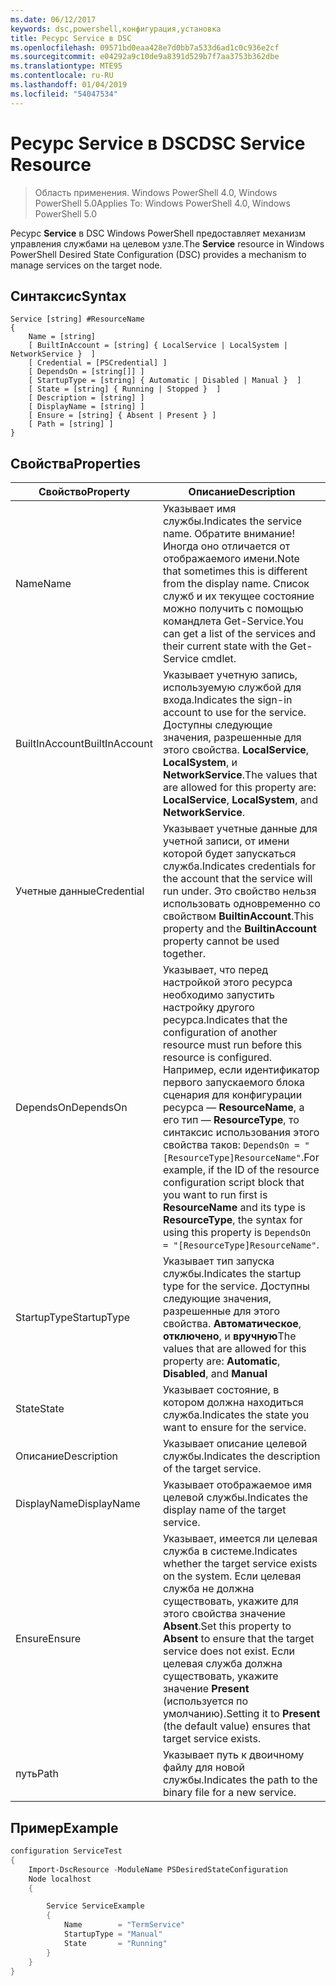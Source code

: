 ```yaml
---
ms.date: 06/12/2017
keywords: dsc,powershell,конфигурация,установка
title: Ресурс Service в DSC
ms.openlocfilehash: 09571bd0eaa428e7d0bb7a533d6ad1c0c936e2cf
ms.sourcegitcommit: e04292a9c10de9a8391d529b7f7aa3753b362dbe
ms.translationtype: MTE95
ms.contentlocale: ru-RU
ms.lasthandoff: 01/04/2019
ms.locfileid: "54047534"
---
```

# <a name="dsc-service-resource"></a><span data-ttu-id="64de1-103">Ресурс Service в DSC</span><span class="sxs-lookup"><span data-stu-id="64de1-103">DSC Service Resource</span></span>

> <span data-ttu-id="64de1-104">Область применения. Windows PowerShell 4.0, Windows PowerShell 5.0</span><span class="sxs-lookup"><span data-stu-id="64de1-104">Applies To: Windows PowerShell 4.0, Windows PowerShell 5.0</span></span>


<span data-ttu-id="64de1-105">Ресурс **Service** в DSC Windows PowerShell предоставляет механизм управления службами на целевом узле.</span><span class="sxs-lookup"><span data-stu-id="64de1-105">The **Service** resource in Windows PowerShell Desired State Configuration (DSC) provides a mechanism to manage services on the target node.</span></span>

## <a name="syntax"></a><span data-ttu-id="64de1-106">Синтаксис</span><span class="sxs-lookup"><span data-stu-id="64de1-106">Syntax</span></span>

```
Service [string] #ResourceName
{
    Name = [string]
    [ BuiltInAccount = [string] { LocalService | LocalSystem | NetworkService }  ]
    [ Credential = [PSCredential] ]
    [ DependsOn = [string[]] ]
    [ StartupType = [string] { Automatic | Disabled | Manual }  ]
    [ State = [string] { Running | Stopped }  ]
    [ Description = [string] ]
    [ DisplayName = [string] ]
    [ Ensure = [string] { Absent | Present } ]
    [ Path = [string] ]
}
```

## <a name="properties"></a><span data-ttu-id="64de1-107">Свойства</span><span class="sxs-lookup"><span data-stu-id="64de1-107">Properties</span></span>

|  <span data-ttu-id="64de1-108">Свойство</span><span class="sxs-lookup"><span data-stu-id="64de1-108">Property</span></span>  |  <span data-ttu-id="64de1-109">Описание</span><span class="sxs-lookup"><span data-stu-id="64de1-109">Description</span></span>   |
|---|---|
| <span data-ttu-id="64de1-110">Name</span><span class="sxs-lookup"><span data-stu-id="64de1-110">Name</span></span>| <span data-ttu-id="64de1-111">Указывает имя службы.</span><span class="sxs-lookup"><span data-stu-id="64de1-111">Indicates the service name.</span></span> <span data-ttu-id="64de1-112">Обратите внимание! Иногда оно отличается от отображаемого имени.</span><span class="sxs-lookup"><span data-stu-id="64de1-112">Note that sometimes this is different from the display name.</span></span> <span data-ttu-id="64de1-113">Список служб и их текущее состояние можно получить с помощью командлета Get-Service.</span><span class="sxs-lookup"><span data-stu-id="64de1-113">You can get a list of the services and their current state with the Get-Service cmdlet.</span></span>|
| <span data-ttu-id="64de1-114">BuiltInAccount</span><span class="sxs-lookup"><span data-stu-id="64de1-114">BuiltInAccount</span></span>| <span data-ttu-id="64de1-115">Указывает учетную запись, используемую службой для входа.</span><span class="sxs-lookup"><span data-stu-id="64de1-115">Indicates the sign-in account to use for the service.</span></span> <span data-ttu-id="64de1-116">Доступны следующие значения, разрешенные для этого свойства. **LocalService**, **LocalSystem**, и **NetworkService**.</span><span class="sxs-lookup"><span data-stu-id="64de1-116">The values that are allowed for this property are: **LocalService**, **LocalSystem**, and **NetworkService**.</span></span>|
| <span data-ttu-id="64de1-117">Учетные данные</span><span class="sxs-lookup"><span data-stu-id="64de1-117">Credential</span></span>| <span data-ttu-id="64de1-118">Указывает учетные данные для учетной записи, от имени которой будет запускаться служба.</span><span class="sxs-lookup"><span data-stu-id="64de1-118">Indicates credentials for the account that the service will run under.</span></span> <span data-ttu-id="64de1-119">Это свойство нельзя использовать одновременно со свойством __BuiltinAccount__.</span><span class="sxs-lookup"><span data-stu-id="64de1-119">This property and the __BuiltinAccount__ property cannot be used together.</span></span>|
| <span data-ttu-id="64de1-120">DependsOn</span><span class="sxs-lookup"><span data-stu-id="64de1-120">DependsOn</span></span>| <span data-ttu-id="64de1-121">Указывает, что перед настройкой этого ресурса необходимо запустить настройку другого ресурса.</span><span class="sxs-lookup"><span data-stu-id="64de1-121">Indicates that the configuration of another resource must run before this resource is configured.</span></span> <span data-ttu-id="64de1-122">Например, если идентификатор первого запускаемого блока сценария для конфигурации ресурса — __ResourceName__, а его тип — __ResourceType__, то синтаксис использования этого свойства таков: `DependsOn = "[ResourceType]ResourceName"`.</span><span class="sxs-lookup"><span data-stu-id="64de1-122">For example, if the ID of the resource configuration script block that you want to run first is __ResourceName__ and its type is __ResourceType__, the syntax for using this property is `DependsOn = "[ResourceType]ResourceName"`.</span></span>|
| <span data-ttu-id="64de1-123">StartupType</span><span class="sxs-lookup"><span data-stu-id="64de1-123">StartupType</span></span>| <span data-ttu-id="64de1-124">Указывает тип запуска службы.</span><span class="sxs-lookup"><span data-stu-id="64de1-124">Indicates the startup type for the service.</span></span> <span data-ttu-id="64de1-125">Доступны следующие значения, разрешенные для этого свойства. **Автоматическое**, **отключено**, и **вручную**</span><span class="sxs-lookup"><span data-stu-id="64de1-125">The values that are allowed for this property are: **Automatic**, **Disabled**, and **Manual**</span></span>|
| <span data-ttu-id="64de1-126">State</span><span class="sxs-lookup"><span data-stu-id="64de1-126">State</span></span>| <span data-ttu-id="64de1-127">Указывает состояние, в котором должна находиться служба.</span><span class="sxs-lookup"><span data-stu-id="64de1-127">Indicates the state you want to ensure for the service.</span></span>|
| <span data-ttu-id="64de1-128">Описание</span><span class="sxs-lookup"><span data-stu-id="64de1-128">Description</span></span> | <span data-ttu-id="64de1-129">Указывает описание целевой службы.</span><span class="sxs-lookup"><span data-stu-id="64de1-129">Indicates the description of the target service.</span></span>|
| <span data-ttu-id="64de1-130">DisplayName</span><span class="sxs-lookup"><span data-stu-id="64de1-130">DisplayName</span></span> | <span data-ttu-id="64de1-131">Указывает отображаемое имя целевой службы.</span><span class="sxs-lookup"><span data-stu-id="64de1-131">Indicates the display name of the target service.</span></span>|
| <span data-ttu-id="64de1-132">Ensure</span><span class="sxs-lookup"><span data-stu-id="64de1-132">Ensure</span></span> | <span data-ttu-id="64de1-133">Указывает, имеется ли целевая служба в системе.</span><span class="sxs-lookup"><span data-stu-id="64de1-133">Indicates whether the target service exists on the system.</span></span> <span data-ttu-id="64de1-134">Если целевая служба не должна существовать, укажите для этого свойства значение **Absent**.</span><span class="sxs-lookup"><span data-stu-id="64de1-134">Set this property to **Absent** to ensure that the target service does not exist.</span></span> <span data-ttu-id="64de1-135">Если целевая служба должна существовать, укажите значение **Present** (используется по умолчанию).</span><span class="sxs-lookup"><span data-stu-id="64de1-135">Setting it to **Present** (the default value) ensures that target service exists.</span></span>|
| <span data-ttu-id="64de1-136">путь</span><span class="sxs-lookup"><span data-stu-id="64de1-136">Path</span></span> | <span data-ttu-id="64de1-137">Указывает путь к двоичному файлу для новой службы.</span><span class="sxs-lookup"><span data-stu-id="64de1-137">Indicates the path to the binary file for a new service.</span></span>|

## <a name="example"></a><span data-ttu-id="64de1-138">Пример</span><span class="sxs-lookup"><span data-stu-id="64de1-138">Example</span></span>

```powershell
configuration ServiceTest
{
    Import-DscResource -ModuleName PSDesiredStateConfiguration
    Node localhost
    {

        Service ServiceExample
        {
            Name        = "TermService"
            StartupType = "Manual"
            State       = "Running"
        }
    }
}
```
